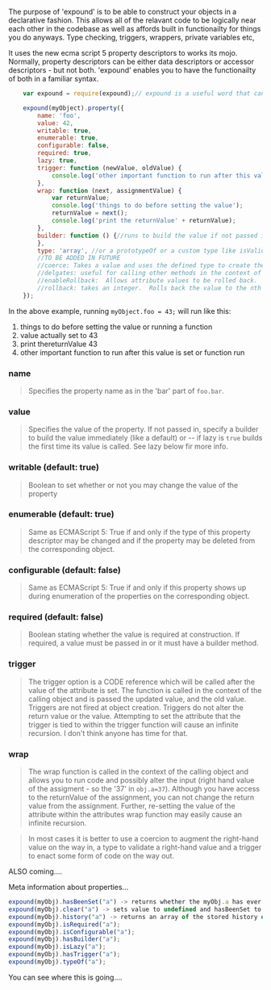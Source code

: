 The purpose of 'expound' is to be able to construct your objects in a declarative fashion.  This allows all of the relavant code to be logically near each other in the codebase as well as affords built in functionailty for things you do anyways.  Type checking, triggers, wrappers, private variables etc,

It uses the new ecma script 5 property descriptors to works its mojo.  Normally, property descriptors can be either data descriptors or accessor descriptors - but not both.  'expound' enables you to have the functionailty of both in a familiar syntax.

```javascript
	var expound = require(expound);// expound is a useful word that can be used as either to define or describe.

	expound(myObject).property({
		name: 'foo',
		value: 42,
		writable: true,
		enumerable: true,
		configurable: false,
		required: true,
		lazy: true,
		trigger: function (newValue, oldValue) {
			console.log('other important function to run after this value is set');
		},
		wrap: function (next, assignmentValue) {
			var returnValue;
			console.log('things to do before setting the value');
			returnValue = next();
			console.log('print the returnValue' + returnValue);
		},
		builder: function () {//runs to build the value if not passed in or, if lazy, on initial get
		},
		type: 'array', //or a prototypeOf or a custom type like isValidUser
		//TO BE ADDED IN FUTURE
		//coerce: Takes a value and uses the defined type to create the property.  for example, pass in the user ID, but have it auto and build the user object and store that in the property
		//delgates: useful for calling other methods in the context of this attribute
		//enableRollback:  Allows attribute values to be rolled back.  Takes integer (0++).  Zero means no rollback.  Keeps history up to value given. keyword 'forever' keeps indefinate history until you run out of memory...
		//rollback: takes an integer.  Rolls back the value to the nth previous version.  Fails if version doesn't exist.  enableRollback must be true.  Rollbacks will be wrapped and trigger.  Not available for functions.
	});
```	  

In the above example, running `myObject.foo = 43;` will run like this:

1. things to do before setting the value or running a function
2. value actually set to 43
3. print thereturnValue 43
4. other important function to run after this value is set or function run

### name
>Specifies the property name as in the 'bar' part of `foo.bar`.

### value
>Specifies the value of the property.  If not passed in, specify a builder to build the value immediately (like a default) or -- if lazy is `true` builds the first time its value is called.  See lazy below fir more info. 

### writable (default: true)
> Boolean to set whether or not you may change the value of the property

### enumerable (default: true)
> Same as ECMAScript 5: True if and only if the type of this property descriptor may be changed and if the property may be deleted from the corresponding object.

### configurable (default: false)
> Same as ECMAScript 5: True if and only if this property shows up during enumeration of the properties on the corresponding object.

### required (default: false)
> Boolean stating whether the value is required at construction.  If required, a value must be passed in or it must have a builder method.

### trigger
> The trigger option is a CODE reference which will be called after the value of the attribute is set. The function is called in the context of the calling object and is passed the updated value, and the old value.  Triggers are not fired at object creation. Triggers do not alter the return value or the value.  Attempting to set the attribute that the trigger is tied to within the trigger function will cause an infinite recursion.  I don't think anyone has time for that.

### wrap
> The wrap function is called in the context of the calling object and allows you to run code and possibly alter the input (right hand value of the assigment - so the '37' in `obj.a=37`).  Although you have access to the returnValue of the assignment, you can not change the return value from the assignment.  Further, re-setting the value of the attribute within the attributes wrap function may easily cause an infinite recursion. 

> In most cases it is better to use a coercion to augment the right-hand value on the way in, a type to validate a right-hand value and a trigger to enact some form of code on the way out.

ALSO coming....

Meta information about properties...

```javascript
expound(myObj).hasBeenSet("a") -> returns whether the myObj.a has ever been set.;
expound(myObj).clear("a") -> sets value to undefined and hasBeenSet to false.;
expound(myObj).history("a") -> returns an array of the stored history of the properties values.;
expound(myObj).isRequired("a");
expound(myObj).isConfigurable("a");
expound(myObj).hasBuilder("a");
expound(myObj).isLazy("a");
expound(myObj).hasTrigger("a");
expound(myObj).typeOf("a");
```
You can see where this is going....





